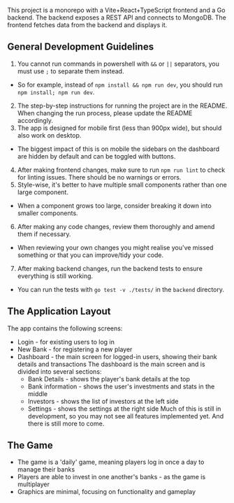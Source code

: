 This project is a monorepo with a Vite+React+TypeScript frontend and a Go backend. The backend exposes a REST API and connects to MongoDB. The frontend fetches data from the backend and displays it.

## General Development Guidelines

1. You cannot run commands in powershell with `&&` or `||` separators, you must use `;` to separate them instead.
  - So for example, instead of `npm install && npm run dev`, you should run `npm install; npm run dev`.
2. The step-by-step instructions for running the project are in the README. When changing the run process, please update the README accordingly.
3. The app is designed for mobile first (less than 900px wide), but should also work on desktop.
  - The biggest impact of this is on mobile the sidebars on the dashboard are hidden by default and can be toggled with buttons.
4. After making frontend changes, make sure to run `npm run lint` to check for linting issues. There should be no warnings or errors.
5. Style-wise, it's better to have multiple small components rather than one large component.
  - When a component grows too large, consider breaking it down into smaller components.
6. After making any code changes, review them thoroughly and amend them if necessary.
  - When reviewing your own changes you might realise you've missed something or that you can improve/tidy your code.
7. After making backend changes, run the backend tests to ensure everything is still working.
  - You can run the tests with `go test -v ./tests/` in the `backend` directory.

## The Application Layout

The app contains the following screens:
- Login - for existing users to log in
- New Bank - for registering a new player
- Dashboard - the main screen for logged-in users, showing their bank details and transactions
The dashboard is the main screen and is divided into several sections:
  - Bank Details - shows the player's bank details at the top
  - Bank information - shows the user's investments and stats in the middle
  - Investors - shows the list of investors at the left side
  - Settings - shows the settings at the right side
Much of this is still in development, so you may not see all features implemented yet. And there is still more to come.

## The Game

- The game is a 'daily' game, meaning players log in once a day to manage their banks
- Players are able to invest in one another's banks - as the game is multiplayer
- Graphics are minimal, focusing on functionality and gameplay
